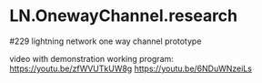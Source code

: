 # LN.OnewayChannel.research
#229
lightning network one way channel prototype

video with demonstration working program:
https://youtu.be/zfWVUTkUW8g
https://youtu.be/6NDuWNzeiLs
